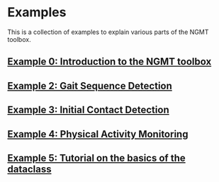 # Examples

This is a collection of examples to explain various parts of the NGMT toolbox.

## [Example 0: Introduction to the NGMT toolbox](00_tutorial_basics.md)

## [Example 2: Gait Sequence Detection](01_tutorial_gait_sequence_detection.md)

## [Example 3: Initial Contact Detection](02_tutorial_initial_contact_detection.md)

## [Example 4: Physical Activity Monitoring](03_tutorial_physical_activity_monitoring.md)

## [Example 5: Tutorial on the basics of the dataclass](04_tutorial_events_in_dataclass.md)